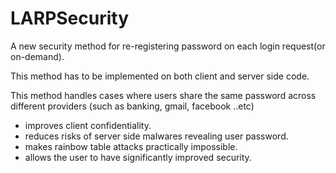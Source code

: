 # LARPSecurity

A new security method for re-registering password on each login request(or on-demand).

This method has to be implemented on both client and server side code.

This method handles cases where users share the same password across different providers (such as banking, gmail, facebook ..etc)

- improves client confidentiality.
- reduces risks of server side malwares revealing user password.
- makes rainbow table attacks practically impossible.
- allows the user to have significantly improved security.

